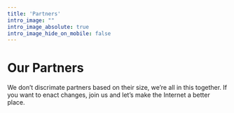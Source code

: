 ```yaml
---
title: 'Partners'
intro_image: ""
intro_image_absolute: true
intro_image_hide_on_mobile: false
---
```


# Our Partners

We don’t discrimate partners based on their size, we’re all in this together. If you want to enact changes, join us and let’s make the Internet a better place.
